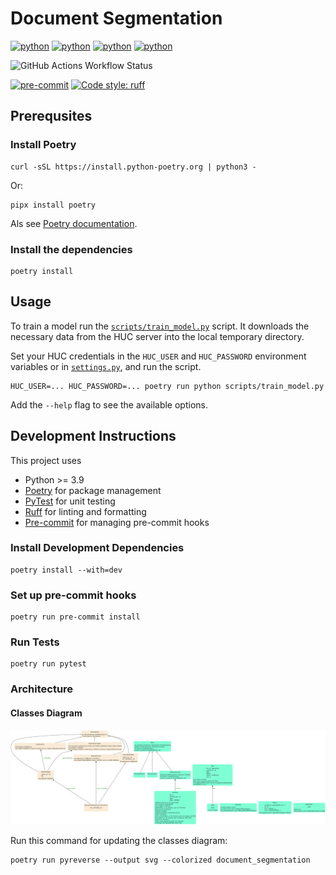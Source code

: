 # Document Segmentation

[![python](https://img.shields.io/badge/Python-3.9-3776AB.svg?style=flat&logo=python&logoColor=white)](https://www.python.org)
[![python](https://img.shields.io/badge/Python-3.10-3776AB.svg?style=flat&logo=python&logoColor=white)](https://www.python.org)
[![python](https://img.shields.io/badge/Python-3.11-3776AB.svg?style=flat&logo=python&logoColor=white)](https://www.python.org)
[![python](https://img.shields.io/badge/Python-3.12-3776AB.svg?style=flat&logo=python&logoColor=white)](https://www.python.org)

![GitHub Actions Workflow Status](https://img.shields.io/github/actions/workflow/status/LAHTeR/document_segmentation/build-test.yaml)

[![pre-commit](https://img.shields.io/badge/pre--commit-enabled-brightgreen?logo=pre-commit&logoColor=white)](https://github.com/pre-commit/pre-commit)
[![Code style: ruff](https://img.shields.io/badge/code%20style-ruff-000000.svg)](https://github.com/astral-sh/ruff)

## Prerequsites

### Install Poetry

```console
curl -sSL https://install.python-poetry.org | python3 -
```

Or:

```console
pipx install poetry
```

Als see [Poetry documentation](https://python-poetry.org/docs/#installation).

### Install the dependencies

```console
poetry install
```

## Usage

To train a model run the [`scripts/train_model.py`](scripts/train_model.py) script.
It downloads the necessary data from the HUC server into the local temporary directory.

Set your HUC credentials in the `HUC_USER` and `HUC_PASSWORD` environment variables or in [`settings.py`](document_segmentation/settings.py), and run the script.

```console
HUC_USER=... HUC_PASSWORD=... poetry run python scripts/train_model.py
```

Add the `--help` flag to see the available options.

## Development Instructions

This project uses

- Python >= 3.9
- [Poetry](https://python-poetry.org/) for package management
- [PyTest](https://docs.pytest.org) for unit testing
- [Ruff](https://github.com/astral-sh/ruff) for linting and formatting
- [Pre-commit](https://pre-commit.com/) for managing pre-commit hooks

### Install Development Dependencies

```console
poetry install --with=dev
```

### Set up pre-commit hooks

```console
poetry run pre-commit install
```

### Run Tests

```console
poetry run pytest
```

### Architecture

#### Classes Diagram

![classes](classes.svg)

Run this command for updating the classes diagram:

```console
poetry run pyreverse --output svg --colorized document_segmentation
```
